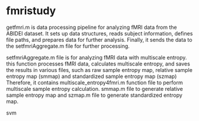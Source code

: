 # fmristudy

getfmri.m is data processing pipeline for analyzing fMRI data from the ABIDEI dataset. 
It sets up data structures, reads subject information, defines file paths, and prepares data for further analysis.
Finally, it sends the data to the setfmriAggregate.m file for further processing.

setfmriAggregate.m file is for analyzing fMRI data with multiscale entropy.
this function processes fMRI data, calculates multiscale entropy, and saves the results in various files, such as raw sample entropy map, relative sample entropy map (smmap) and standardized sample entropy map (szmap)
Therefore, it contains multiscale_entropy4fmri.m function file to perform multiscale sample entropy calculation. 
smmap.m file to generate relative sample entropy map and szmap.m file to generate standardized entropy map.

svm
